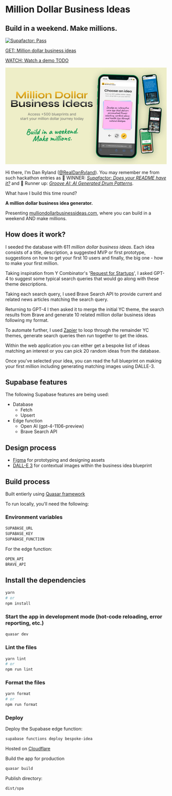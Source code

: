 # Million Dollar Business Ideas

## Build in a weekend. Make millions.

[![Supafactor: Pass](https://nipsfqhfvpgclfjnctna.supabase.co/functions/v1/badge?userName=danryland&repo=milliondollarbusinessideas)](https://supafactor.netlify.app/)

[GET: Million dollar business ideas](https://milliondollarbusinessideas.com)

[WATCH: Watch a demo TODO](https://www.loom.com/)

![Million Dollar Business Ideas](./src/assets/img/cover-1.jpg)

Hi there, I’m Dan Ryland ([@RealDanRyland](https://twitter.com/realdanryland)). You may remember me from such hackathon entries as 🥇 WINNER: _[Supafactor: Does your README have it?](https://supafactor.netlify.app/)_ and 🥈 Runner up: _[Groove AI: AI Generated Drum Patterns](https://groove-ai.netlify.app/)_.

What have I build this time round?

**A million dollar business idea generator.**

Presenting [mulliondollarbusinessideas.com](https://milliondollarbusinessidea.com), where you can build in a weekend AND make millions.

## How does it work?

I seeded the database with 611 _million dollar business ideas_. Each idea consists of a title, description, a suggested MVP or first prototype, suggestions on how to get your first 10 users and finally, the big one - how to make your first million.

Taking inspiration from Y Combinator's '[Request for Startups](https://www.ycombinator.com/rfs)', I asked GPT-4 to suggest some typical search queries that would go along with these theme descriptions.

Taking each search query, I used Brave Search API to provide current and related news articles matching the search query.

Returning to GPT-4 I then asked it to merge the initial YC theme, the search results from Brave and generate 10 related million dollar business ideas following my format.

To automate further, I used [Zapier](https://zapier.com/) to loop through the remainder YC themes, generate search queries then run together to get the ideas.

Within the web application you can either get a bespoke list of ideas matching an interest or you can pick 20 random ideas from the database.

Once you've selected your idea, you can read the full blueprint on making your first million including generating matching images using DALLE-3.

## Supabase features

The following Supabase features are being used:

- Database
  - Fetch
  - Upsert
- Edge function
  - Open AI (gpt-4-1106-preview)
  - Brave Search API

## Design process

- [Figma](https://www.figma.com/) for prototyping and designing assets
- [DALL-E 3](#) for contextual images within the business idea blueprint

## Build process

Built entierly using [Quasar framework](https://quasar.dev/)

To run locally, you'll need the following:

### Environment variables

```bash
SUPABASE_URL
SUPABASE_KEY
SUPABASE_FUNCTION
```

For the edge function:

```bash
OPEN_API
BRAVE_API
```

## Install the dependencies

```bash
yarn
# or
npm install
```

### Start the app in development mode (hot-code reloading, error reporting, etc.)

```bash
quasar dev
```

### Lint the files

```bash
yarn lint
# or
npm run lint
```

### Format the files

```bash
yarn format
# or
npm run format
```

### Deploy

Deploy the Supabase edge function:

```bash
supabase functions deploy bespoke-idea
```

Hosted on [Cloudflare](https://www.cloudflare.com/)

Build the app for production

```bash
quasar build
```

Publish directory:

```bash
dist/spa
```
